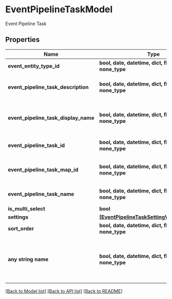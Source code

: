 # EventPipelineTaskModel

Event Pipeline Task

## Properties
Name | Type | Description | Notes
------------ | ------------- | ------------- | -------------
**event_entity_type_id** | **bool, date, datetime, dict, float, int, list, str, none_type** | Event Entity Type Id | [optional] 
**event_pipeline_task_description** | **bool, date, datetime, dict, float, int, list, str, none_type** | Event Pipeline Task Description | [optional] 
**event_pipeline_task_display_name** | **bool, date, datetime, dict, float, int, list, str, none_type** | Event Pipeline Task Display Name | [optional] 
**event_pipeline_task_id** | **bool, date, datetime, dict, float, int, list, str, none_type** | Event Pipeline Task Id | [optional] 
**event_pipeline_task_map_id** | **bool, date, datetime, dict, float, int, list, str, none_type** | Event Pipeline Task Map Id | [optional] 
**event_pipeline_task_name** | **bool, date, datetime, dict, float, int, list, str, none_type** | Event Pipeline Name | [optional] 
**is_multi_select** | **bool** | Multiselect | [optional] 
**settings** | [**[EventPipelineTaskSettingValueMapModel]**](EventPipelineTaskSettingValueMapModel.md) | Settings | [optional] 
**sort_order** | **bool, date, datetime, dict, float, int, list, str, none_type** | Sort ORder | [optional] 
**any string name** | **bool, date, datetime, dict, float, int, list, str, none_type** | any string name can be used but the value must be the correct type | [optional]

[[Back to Model list]](../README.md#documentation-for-models) [[Back to API list]](../README.md#documentation-for-api-endpoints) [[Back to README]](../README.md)


